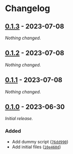 
# Changelog

## [0.1.3] - 2023-07-08

_Nothing changed._

## [0.1.2] - 2023-07-08

_Nothing changed._

## [0.1.1] - 2023-07-08

_Nothing changed._

## [0.1.0] - 2023-06-30

_Initial release._

### Added

- Add dummy script ([`76dd990`](https://github.com/JanSharp/VCCDummyPackage/commit/76dd9904d8375eab1904c2111485990d768e056b))
- Add initial files ([`10e460d`](https://github.com/JanSharp/VCCDummyPackage/commit/10e460de2036289e49be08f23d3a149b8d3cd347))

[0.1.3]: https://github.com/JanSharp/VCCDummyPackage/releases/tag/v0.1.3
[0.1.2]: https://github.com/JanSharp/VCCDummyPackage/releases/tag/v0.1.2
[0.1.1]: https://github.com/JanSharp/VCCDummyPackage/releases/tag/v0.1.1
[0.1.0]: https://github.com/JanSharp/VCCDummyPackage/releases/tag/v0.1.0
